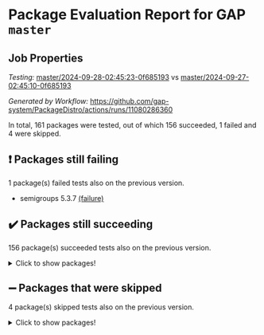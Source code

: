 # Package Evaluation Report for GAP `master`

## Job Properties

*Testing:* [master/2024-09-28-02:45:23-0f685193](https://github.com/gap-system/PackageDistro/blob/data/reports/master/2024-09-28-02:45:23-0f685193) vs [master/2024-09-27-02:45:10-0f685193](https://github.com/gap-system/PackageDistro/blob/data/reports/master/2024-09-27-02:45:10-0f685193)

*Generated by Workflow:* https://github.com/gap-system/PackageDistro/actions/runs/11080286360

In total, 161 packages were tested, out of which 156 succeeded, 1 failed and 4 were skipped.

## :exclamation: Packages still failing

1 package(s) failed tests also on the previous version.
- semigroups 5.3.7 [(failure)](https://github.com/gap-system/PackageDistro/actions/runs/11080286360/job/30790726026)

## :heavy_check_mark: Packages still succeeding

156 package(s) succeeded tests also on the previous version.
<details><summary>Click to show packages!</summary>

- 4ti2interface 2023.02-04 [(success)](https://github.com/gap-system/PackageDistro/actions/runs/11080286360/job/30790709770)
- ace 5.6.2 [(success)](https://github.com/gap-system/PackageDistro/actions/runs/11080286360/job/30790711809)
- aclib 1.3.2 [(success)](https://github.com/gap-system/PackageDistro/actions/runs/11080286360/job/30790712097)
- agt 0.3.1 [(success)](https://github.com/gap-system/PackageDistro/actions/runs/11080286360/job/30790712351)
- alnuth 3.2.1 [(success)](https://github.com/gap-system/PackageDistro/actions/runs/11080286360/job/30790712540)
- anupq 3.3.0 [(success)](https://github.com/gap-system/PackageDistro/actions/runs/11080286360/job/30790713248)
- atlasrep 2.1.9 [(success)](https://github.com/gap-system/PackageDistro/actions/runs/11080286360/job/30790713804)
- autodoc 2023.06.19 [(success)](https://github.com/gap-system/PackageDistro/actions/runs/11080286360/job/30790713911)
- automata 1.16 [(success)](https://github.com/gap-system/PackageDistro/actions/runs/11080286360/job/30790714000)
- automgrp 1.3.2 [(success)](https://github.com/gap-system/PackageDistro/actions/runs/11080286360/job/30790714083)
- autpgrp 1.11 [(success)](https://github.com/gap-system/PackageDistro/actions/runs/11080286360/job/30790714191)
- cap 2024.09-23 [(success)](https://github.com/gap-system/PackageDistro/actions/runs/11080286360/job/30790714297)
- caratinterface 2.3.6 [(success)](https://github.com/gap-system/PackageDistro/actions/runs/11080286360/job/30790714375)
- cddinterface 2024.09.02 [(success)](https://github.com/gap-system/PackageDistro/actions/runs/11080286360/job/30790714466)
- circle 1.6.6 [(success)](https://github.com/gap-system/PackageDistro/actions/runs/11080286360/job/30790714591)
- classicpres 1.22 [(success)](https://github.com/gap-system/PackageDistro/actions/runs/11080286360/job/30790714683)
- cohomolo 1.6.11 [(success)](https://github.com/gap-system/PackageDistro/actions/runs/11080286360/job/30790714798)
- congruence 1.2.7 [(success)](https://github.com/gap-system/PackageDistro/actions/runs/11080286360/job/30790714906)
- corefreesub 0.6 [(success)](https://github.com/gap-system/PackageDistro/actions/runs/11080286360/job/30790715012)
- corelg 1.57 [(success)](https://github.com/gap-system/PackageDistro/actions/runs/11080286360/job/30790715146)
- crime 1.6 [(success)](https://github.com/gap-system/PackageDistro/actions/runs/11080286360/job/30790715263)
- crisp 1.4.6 [(success)](https://github.com/gap-system/PackageDistro/actions/runs/11080286360/job/30790715372)
- crypting 0.10.5 [(success)](https://github.com/gap-system/PackageDistro/actions/runs/11080286360/job/30790715516)
- cryst 4.1.27 [(success)](https://github.com/gap-system/PackageDistro/actions/runs/11080286360/job/30790715637)
- crystcat 1.1.10 [(success)](https://github.com/gap-system/PackageDistro/actions/runs/11080286360/job/30790715722)
- ctbllib 1.3.9 [(success)](https://github.com/gap-system/PackageDistro/actions/runs/11080286360/job/30790715811)
- cubefree 1.19 [(success)](https://github.com/gap-system/PackageDistro/actions/runs/11080286360/job/30790715926)
- curlinterface 2.4.0 [(success)](https://github.com/gap-system/PackageDistro/actions/runs/11080286360/job/30790716031)
- cvec 2.8.2 [(success)](https://github.com/gap-system/PackageDistro/actions/runs/11080286360/job/30790716135)
- datastructures 0.3.1 [(success)](https://github.com/gap-system/PackageDistro/actions/runs/11080286360/job/30790716266)
- deepthought 1.0.7 [(success)](https://github.com/gap-system/PackageDistro/actions/runs/11080286360/job/30790716381)
- design 1.8 [(success)](https://github.com/gap-system/PackageDistro/actions/runs/11080286360/job/30790716503)
- difsets 2.3.1 [(success)](https://github.com/gap-system/PackageDistro/actions/runs/11080286360/job/30790716628)
- digraphs 1.9.0 [(success)](https://github.com/gap-system/PackageDistro/actions/runs/11080286360/job/30790716802)
- edim 1.3.8 [(success)](https://github.com/gap-system/PackageDistro/actions/runs/11080286360/job/30790716915)
- example 4.3.4 [(success)](https://github.com/gap-system/PackageDistro/actions/runs/11080286360/job/30790717013)
- examplesforhomalg 2023.10-01 [(success)](https://github.com/gap-system/PackageDistro/actions/runs/11080286360/job/30790717126)
- factint 1.6.3 [(success)](https://github.com/gap-system/PackageDistro/actions/runs/11080286360/job/30790717227)
- ferret 1.0.14 [(success)](https://github.com/gap-system/PackageDistro/actions/runs/11080286360/job/30790717329)
- fga 1.5.0 [(success)](https://github.com/gap-system/PackageDistro/actions/runs/11080286360/job/30790717434)
- fining 1.5.6 [(success)](https://github.com/gap-system/PackageDistro/actions/runs/11080286360/job/30790717568)
- float 1.0.5 [(success)](https://github.com/gap-system/PackageDistro/actions/runs/11080286360/job/30790717680)
- format 1.4.4 [(success)](https://github.com/gap-system/PackageDistro/actions/runs/11080286360/job/30790717794)
- forms 1.2.12 [(success)](https://github.com/gap-system/PackageDistro/actions/runs/11080286360/job/30790717905)
- fplsa 1.2.6 [(success)](https://github.com/gap-system/PackageDistro/actions/runs/11080286360/job/30790718026)
- fr 2.4.13 [(success)](https://github.com/gap-system/PackageDistro/actions/runs/11080286360/job/30790718142)
- francy 2.0.3 [(success)](https://github.com/gap-system/PackageDistro/actions/runs/11080286360/job/30790718291)
- fwtree 1.3 [(success)](https://github.com/gap-system/PackageDistro/actions/runs/11080286360/job/30790718448)
- gapdoc 1.6.7 [(success)](https://github.com/gap-system/PackageDistro/actions/runs/11080286360/job/30790718578)
- gauss 2023.08-01 [(success)](https://github.com/gap-system/PackageDistro/actions/runs/11080286360/job/30790718678)
- gaussforhomalg 2024.08-01 [(success)](https://github.com/gap-system/PackageDistro/actions/runs/11080286360/job/30790718769)
- gbnp 1.1.0 [(success)](https://github.com/gap-system/PackageDistro/actions/runs/11080286360/job/30790718866)
- generalizedmorphismsforcap 2024.09-02 [(success)](https://github.com/gap-system/PackageDistro/actions/runs/11080286360/job/30790718980)
- genss 1.6.9 [(success)](https://github.com/gap-system/PackageDistro/actions/runs/11080286360/job/30790719096)
- gradedmodules 2024.01-01 [(success)](https://github.com/gap-system/PackageDistro/actions/runs/11080286360/job/30790719193)
- gradedringforhomalg 2024.07-01 [(success)](https://github.com/gap-system/PackageDistro/actions/runs/11080286360/job/30790719288)
- grape 4.9.1 [(success)](https://github.com/gap-system/PackageDistro/actions/runs/11080286360/job/30790719384)
- groupoids 1.76 [(success)](https://github.com/gap-system/PackageDistro/actions/runs/11080286360/job/30790719486)
- grpconst 2.6.5 [(success)](https://github.com/gap-system/PackageDistro/actions/runs/11080286360/job/30790719585)
- guarana 0.96.3 [(success)](https://github.com/gap-system/PackageDistro/actions/runs/11080286360/job/30790719682)
- guava 3.19 [(success)](https://github.com/gap-system/PackageDistro/actions/runs/11080286360/job/30790719788)
- hap 1.65 [(success)](https://github.com/gap-system/PackageDistro/actions/runs/11080286360/job/30790719889)
- hapcryst 0.1.15 [(success)](https://github.com/gap-system/PackageDistro/actions/runs/11080286360/job/30790719974)
- hecke 1.5.4 [(success)](https://github.com/gap-system/PackageDistro/actions/runs/11080286360/job/30790720088)
- help 4.0 [(success)](https://github.com/gap-system/PackageDistro/actions/runs/11080286360/job/30790720175)
- homalg 2024.01-01 [(success)](https://github.com/gap-system/PackageDistro/actions/runs/11080286360/job/30790720260)
- homalgtocas 2023.11-01 [(success)](https://github.com/gap-system/PackageDistro/actions/runs/11080286360/job/30790720368)
- idrel 2.48 [(success)](https://github.com/gap-system/PackageDistro/actions/runs/11080286360/job/30790720457)
- images 1.3.3 [(success)](https://github.com/gap-system/PackageDistro/actions/runs/11080286360/job/30790720571)
- intpic 0.4.0 [(success)](https://github.com/gap-system/PackageDistro/actions/runs/11080286360/job/30790720663)
- io 4.9.0 [(success)](https://github.com/gap-system/PackageDistro/actions/runs/11080286360/job/30790720757)
- io_forhomalg 2023.02-04 [(success)](https://github.com/gap-system/PackageDistro/actions/runs/11080286360/job/30790720843)
- irredsol 1.4.4 [(success)](https://github.com/gap-system/PackageDistro/actions/runs/11080286360/job/30790720939)
- json 2.2.2 [(success)](https://github.com/gap-system/PackageDistro/actions/runs/11080286360/job/30790721024)
- jupyterkernel 1.5.1 [(success)](https://github.com/gap-system/PackageDistro/actions/runs/11080286360/job/30790721121)
- jupyterviz 1.5.6 [(success)](https://github.com/gap-system/PackageDistro/actions/runs/11080286360/job/30790721235)
- kan 1.37 [(success)](https://github.com/gap-system/PackageDistro/actions/runs/11080286360/job/30790721314)
- kbmag 1.5.11 [(success)](https://github.com/gap-system/PackageDistro/actions/runs/11080286360/job/30790721400)
- laguna 3.9.7 [(success)](https://github.com/gap-system/PackageDistro/actions/runs/11080286360/job/30790721525)
- liealgdb 2.2.1 [(success)](https://github.com/gap-system/PackageDistro/actions/runs/11080286360/job/30790721665)
- liepring 2.9.1 [(success)](https://github.com/gap-system/PackageDistro/actions/runs/11080286360/job/30790721774)
- liering 2.4.2 [(success)](https://github.com/gap-system/PackageDistro/actions/runs/11080286360/job/30790721887)
- linearalgebraforcap 2024.09-04 [(success)](https://github.com/gap-system/PackageDistro/actions/runs/11080286360/job/30790721982)
- lins 0.9 [(success)](https://github.com/gap-system/PackageDistro/actions/runs/11080286360/job/30790722092)
- localizeringforhomalg 2023.10-01 [(success)](https://github.com/gap-system/PackageDistro/actions/runs/11080286360/job/30790722212)
- loops 3.4.4 [(success)](https://github.com/gap-system/PackageDistro/actions/runs/11080286360/job/30790722311)
- lpres 1.1.1 [(success)](https://github.com/gap-system/PackageDistro/actions/runs/11080286360/job/30790722426)
- majoranaalgebras 1.5.2 [(success)](https://github.com/gap-system/PackageDistro/actions/runs/11080286360/job/30790722537)
- mapclass 1.4.6 [(success)](https://github.com/gap-system/PackageDistro/actions/runs/11080286360/job/30790722620)
- matgrp 0.70 [(success)](https://github.com/gap-system/PackageDistro/actions/runs/11080286360/job/30790722713)
- matricesforhomalg 2024.08-05 [(success)](https://github.com/gap-system/PackageDistro/actions/runs/11080286360/job/30790722809)
- modisom 3.0.0 [(success)](https://github.com/gap-system/PackageDistro/actions/runs/11080286360/job/30790722915)
- modulepresentationsforcap 2024.09-02 [(success)](https://github.com/gap-system/PackageDistro/actions/runs/11080286360/job/30790723024)
- modules 2024.01-01 [(success)](https://github.com/gap-system/PackageDistro/actions/runs/11080286360/job/30790723116)
- monoidalcategories 2024.09-05 [(success)](https://github.com/gap-system/PackageDistro/actions/runs/11080286360/job/30790723190)
- nconvex 2022.09-01 [(success)](https://github.com/gap-system/PackageDistro/actions/runs/11080286360/job/30790723273)
- nilmat 1.4.2 [(success)](https://github.com/gap-system/PackageDistro/actions/runs/11080286360/job/30790723368)
- nock 1.5 [(success)](https://github.com/gap-system/PackageDistro/actions/runs/11080286360/job/30790723457)
- normalizinterface 1.3.7 [(success)](https://github.com/gap-system/PackageDistro/actions/runs/11080286360/job/30790723531)
- nq 2.5.11 [(success)](https://github.com/gap-system/PackageDistro/actions/runs/11080286360/job/30790723639)
- numericalsgps 1.4.0 [(success)](https://github.com/gap-system/PackageDistro/actions/runs/11080286360/job/30790723721)
- openmath 11.5.3 [(success)](https://github.com/gap-system/PackageDistro/actions/runs/11080286360/job/30790723814)
- orb 4.9.1 [(success)](https://github.com/gap-system/PackageDistro/actions/runs/11080286360/job/30790723907)
- packagemanager 1.6 [(success)](https://github.com/gap-system/PackageDistro/actions/runs/11080286360/job/30790724003)
- patternclass 2.4.5 [(success)](https://github.com/gap-system/PackageDistro/actions/runs/11080286360/job/30790724097)
- permut 2.0.5 [(success)](https://github.com/gap-system/PackageDistro/actions/runs/11080286360/job/30790724198)
- polenta 1.3.10 [(success)](https://github.com/gap-system/PackageDistro/actions/runs/11080286360/job/30790724285)
- polymaking 0.8.7 [(success)](https://github.com/gap-system/PackageDistro/actions/runs/11080286360/job/30790724369)
- primgrp 3.4.4 [(success)](https://github.com/gap-system/PackageDistro/actions/runs/11080286360/job/30790724469)
- profiling 2.6.0 [(success)](https://github.com/gap-system/PackageDistro/actions/runs/11080286360/job/30790724566)
- qdistrnd 0.9.4 [(success)](https://github.com/gap-system/PackageDistro/actions/runs/11080286360/job/30790724644)
- qpa 1.35 [(success)](https://github.com/gap-system/PackageDistro/actions/runs/11080286360/job/30790724736)
- quagroup 1.8.4 [(success)](https://github.com/gap-system/PackageDistro/actions/runs/11080286360/job/30790724826)
- radiroot 2.9 [(success)](https://github.com/gap-system/PackageDistro/actions/runs/11080286360/job/30790724914)
- rcwa 4.7.1 [(success)](https://github.com/gap-system/PackageDistro/actions/runs/11080286360/job/30790725016)
- rds 1.8 [(success)](https://github.com/gap-system/PackageDistro/actions/runs/11080286360/job/30790725089)
- recog 1.4.2 [(success)](https://github.com/gap-system/PackageDistro/actions/runs/11080286360/job/30790725168)
- repndecomp 1.3.0 [(success)](https://github.com/gap-system/PackageDistro/actions/runs/11080286360/job/30790725265)
- repsn 3.1.2 [(success)](https://github.com/gap-system/PackageDistro/actions/runs/11080286360/job/30790725355)
- resclasses 4.7.3 [(success)](https://github.com/gap-system/PackageDistro/actions/runs/11080286360/job/30790725433)
- ringsforhomalg 2024.06-01 [(success)](https://github.com/gap-system/PackageDistro/actions/runs/11080286360/job/30790725586)
- sco 2023.08-01 [(success)](https://github.com/gap-system/PackageDistro/actions/runs/11080286360/job/30790725697)
- scscp 2.4.3 [(success)](https://github.com/gap-system/PackageDistro/actions/runs/11080286360/job/30790725907)
- sglppow 2.4 [(success)](https://github.com/gap-system/PackageDistro/actions/runs/11080286360/job/30790726137)
- sgpviz 0.999.6 [(success)](https://github.com/gap-system/PackageDistro/actions/runs/11080286360/job/30790726236)
- simpcomp 2.1.14 [(success)](https://github.com/gap-system/PackageDistro/actions/runs/11080286360/job/30790726356)
- singular 2024.06.03 [(success)](https://github.com/gap-system/PackageDistro/actions/runs/11080286360/job/30790726451)
- sl2reps 1.1 [(success)](https://github.com/gap-system/PackageDistro/actions/runs/11080286360/job/30790726546)
- sla 1.6.2 [(success)](https://github.com/gap-system/PackageDistro/actions/runs/11080286360/job/30790726637)
- smallantimagmas 0.2.12 [(success)](https://github.com/gap-system/PackageDistro/actions/runs/11080286360/job/30790726754)
- smallgrp 1.5.4 [(success)](https://github.com/gap-system/PackageDistro/actions/runs/11080286360/job/30790726861)
- smallsemi 0.7.1 [(success)](https://github.com/gap-system/PackageDistro/actions/runs/11080286360/job/30790726983)
- sonata 2.9.6 [(success)](https://github.com/gap-system/PackageDistro/actions/runs/11080286360/job/30790727088)
- sophus 1.27 [(success)](https://github.com/gap-system/PackageDistro/actions/runs/11080286360/job/30790727182)
- sotgrps 1.3 [(success)](https://github.com/gap-system/PackageDistro/actions/runs/11080286360/job/30790727289)
- spinsym 1.5.2 [(success)](https://github.com/gap-system/PackageDistro/actions/runs/11080286360/job/30790727389)
- standardff 1.0 [(success)](https://github.com/gap-system/PackageDistro/actions/runs/11080286360/job/30790727489)
- symbcompcc 1.3.2 [(success)](https://github.com/gap-system/PackageDistro/actions/runs/11080286360/job/30790727594)
- thelma 1.3 [(success)](https://github.com/gap-system/PackageDistro/actions/runs/11080286360/job/30790727687)
- tomlib 1.2.11 [(success)](https://github.com/gap-system/PackageDistro/actions/runs/11080286360/job/30790727766)
- toolsforhomalg 2024.09-01 [(success)](https://github.com/gap-system/PackageDistro/actions/runs/11080286360/job/30790727887)
- toric 1.9.6 [(success)](https://github.com/gap-system/PackageDistro/actions/runs/11080286360/job/30790727983)
- toricvarieties 2022.07.13 [(success)](https://github.com/gap-system/PackageDistro/actions/runs/11080286360/job/30790728070)
- transgrp 3.6.5 [(success)](https://github.com/gap-system/PackageDistro/actions/runs/11080286360/job/30790728171)
- typeset 1.2.2 [(success)](https://github.com/gap-system/PackageDistro/actions/runs/11080286360/job/30790728275)
- ugaly 4.1.3 [(success)](https://github.com/gap-system/PackageDistro/actions/runs/11080286360/job/30790728380)
- unipot 1.6 [(success)](https://github.com/gap-system/PackageDistro/actions/runs/11080286360/job/30790728481)
- unitlib 4.2.0 [(success)](https://github.com/gap-system/PackageDistro/actions/runs/11080286360/job/30790728594)
- utils 0.85 [(success)](https://github.com/gap-system/PackageDistro/actions/runs/11080286360/job/30790728688)
- uuid 0.7 [(success)](https://github.com/gap-system/PackageDistro/actions/runs/11080286360/job/30790728791)
- walrus 0.9991 [(success)](https://github.com/gap-system/PackageDistro/actions/runs/11080286360/job/30790728903)
- wedderga 4.10.5 [(success)](https://github.com/gap-system/PackageDistro/actions/runs/11080286360/job/30790729001)
- xmod 2.92 [(success)](https://github.com/gap-system/PackageDistro/actions/runs/11080286360/job/30790729117)
- xmodalg 1.23 [(success)](https://github.com/gap-system/PackageDistro/actions/runs/11080286360/job/30790729192)
- yangbaxter 0.10.6 [(success)](https://github.com/gap-system/PackageDistro/actions/runs/11080286360/job/30790729258)
- zeromqinterface 0.16 [(success)](https://github.com/gap-system/PackageDistro/actions/runs/11080286360/job/30790729360)
</details>

## :heavy_minus_sign: Packages that were skipped

4 package(s) skipped tests also on the previous version.
<details><summary>Click to show packages!</summary>

- browse 1.8.21 [(skipped)](https://github.com/gap-system/PackageDistro/actions/runs/11080286360/job/30790515176)
- itc 1.5.1 [(skipped)](https://github.com/gap-system/PackageDistro/actions/runs/11080286360/job/30790515176)
- polycyclic 2.16 [(skipped)](https://github.com/gap-system/PackageDistro/actions/runs/11080286360/job/30790515176)
- xgap 4.32 [(skipped)](https://github.com/gap-system/PackageDistro/actions/runs/11080286360/job/30790515176)
</details>

